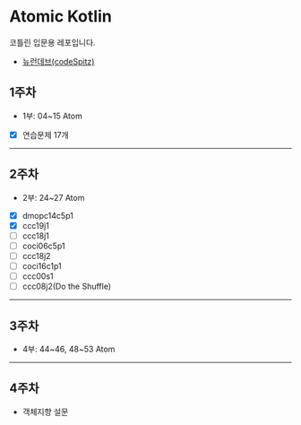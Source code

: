 # Atomic Kotlin

코틀린 입문용 레포입니다.

- [뉴런데브(codeSpitz)](https://www.youtube.com/watch?v=6lbabG4D2fs&list=PLBNdLLaRx_rKzg0FGzi6OW7dgawi7WEyp)

## 1주차

- 1부: 04~15 Atom
- [x] 연습문제 17개

---

## 2주차

- 2부: 24~27 Atom
- [x] dmopc14c5p1
- [x] ccc19j1
- [ ] ccc18j1
- [ ] coci06c5p1
- [ ] ccc18j2
- [ ] coci16c1p1
- [ ] ccc00s1
- [ ] ccc08j2(Do the Shuffle)

---

## 3주차

- 4부: 44~46, 48~53 Atom

---

## 4주차

- 객체지향 설문